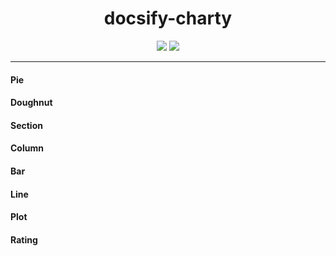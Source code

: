 <div align="center">

# docsify-charty

[![](https://img.shields.io/badge/%20-@markbattistella-blue?logo=paypal&style=for-the-badge)](https://www.paypal.me/markbattistella/6AUD)
[![](https://img.shields.io/badge/%20-buymeacoffee-black?logo=buy-me-a-coffee&style=for-the-badge)](https://www.buymeacoffee.com/markbattistella)
</div>

---

<!-- tabs:start -->

#### **Pie**

[](charty/pie.md ':include')

#### **Doughnut**

[](charty/doughnut.md ':include')

#### **Section**

[](charty/section.md ':include')

#### **Column**

[](charty/column.md ':include')

#### **Bar**

[](charty/bar.md ':include')

#### **Line**

[](charty/line.md ':include')

#### **Plot**

[](charty/plot.md ':include')

#### **Rating**

[](charty/rating.md ':include')

<!-- tabs:end -->
